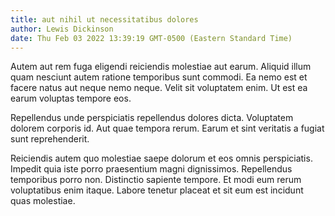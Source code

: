 ```yaml
---
title: aut nihil ut necessitatibus dolores
author: Lewis Dickinson
date: Thu Feb 03 2022 13:39:19 GMT-0500 (Eastern Standard Time)
---
```

Autem aut rem fuga eligendi reiciendis molestiae aut earum. Aliquid illum quam nesciunt autem ratione temporibus sunt commodi. Ea nemo est et facere natus aut neque nemo neque. Velit sit voluptatem enim. Ut est ea earum voluptas tempore eos.

 Repellendus unde perspiciatis repellendus dolores dicta. Voluptatem dolorem corporis id. Aut quae tempora rerum. Earum et sint veritatis a fugiat sunt reprehenderit.

 Reiciendis autem quo molestiae saepe dolorum et eos omnis perspiciatis. Impedit quia iste porro praesentium magni dignissimos. Repellendus temporibus porro non. Distinctio sapiente tempore. Et modi eum rerum voluptatibus enim itaque. Labore tenetur placeat et sit eum est incidunt quas molestiae.